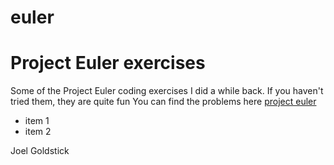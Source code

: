 # euler
Project Euler exercises
====

Some of the Project Euler coding exercises I did a while back.  If you haven't tried them, they are quite fun
You can find the problems here [project euler](https://projecteuler.net// "Title")

* item 1
* item 2

Joel Goldstick
